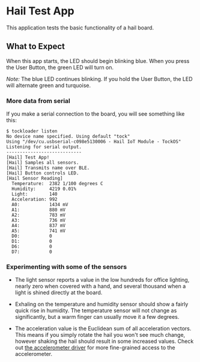 Hail Test App
=============

This application tests the basic functionality of a hail board.


What to Expect
--------------

When this app starts, the LED should begin blinking blue. When you press the
User Button, the green LED will turn on.

_Note:_ The blue LED continues blinking.  If you hold the User Button,
the LED will alternate green and turquoise.

### More data from serial

If you make a serial connection to the board, you will see something like this:

    $ tockloader listen
    No device name specified. Using default "tock"
    Using "/dev/cu.usbserial-c098e5130006 - Hail IoT Module - TockOS"
    Listening for serial output.
    ----------------------------
    [Hail] Test App!
    [Hail] Samples all sensors.
    [Hail] Transmits name over BLE.
    [Hail] Button controls LED.
    [Hail Sensor Reading]
      Temperature:  2382 1/100 degrees C
      Humidity:     4219 0.01%
      Light:        140
      Acceleration: 992
      A0:           1434 mV
      A1:           880 mV
      A2:           783 mV
      A3:           736 mV
      A4:           837 mV
      A5:           741 mV
      D0:           0
      D1:           0
      D6:           0
      D7:           0

### Experimenting with some of the sensors

  * The light sensor reports a value in the low hundreds for office lighting,
    nearly zero when covered with a hand, and several thousand when a light is
    shined directly at the board.

  * Exhaling on the temperature and humidity sensor should show a fairly quick
    rise in humidity. The temperature sensor will not change as significantly,
    but a warm finger can usually move it a few degrees.

  * The acceleration value is the Euclidean sum of all acceleration vectors.
    This means if you simply rotate the hail you won't see much change, however
    shaking the hail should result in some increased values. Check out
    [the accelerometer driver](../../../libtock/ninedof.h) for more
    fine-grained access to the accelerometer.
